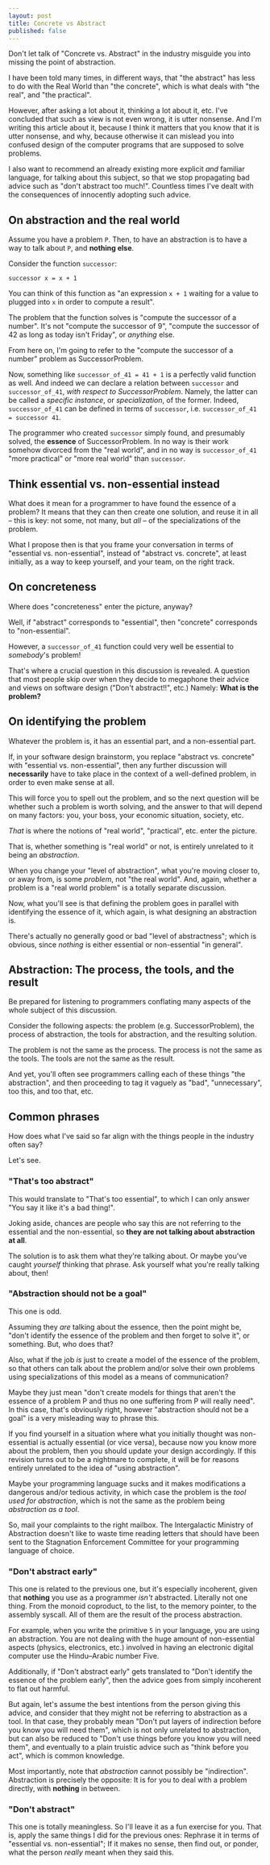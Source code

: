 ```yaml
---
layout: post
title: Concrete vs Abstract
published: false
---
```


Don't let talk of "Concrete vs. Abstract" in the industry misguide you 
into missing the point of abstraction.

I have been told many times, in different ways, that "the abstract" has 
less to do with the Real World than "the concrete", which 
is what deals with "the real", and "the practical".

However, after asking a lot about it, thinking a lot about it, etc. I've 
concluded that such as view is not even wrong, it is utter nonsense. And 
I'm writing this article about it, because I think it matters that you know 
that it is utter nonsense, and why, because otherwise it can mislead you 
into confused design of the computer programs that are supposed to solve 
problems.

I also want to recommend an already existing more explicit *and* 
familiar language, for talking about this subject, so that we stop propagating 
bad advice such as "don't abstract too much!". Countless times I've dealt with 
the consequences of innocently adopting such advice.

## On abstraction and the real world

Assume you have a problem `P`. Then, to have an abstraction is to have a 
way to talk about `P`, and **nothing else**. 

Consider the function `successor`:

    successor x = x + 1

You can think of this function as "an expression `x + 1` waiting for a value to 
plugged into `x` in order to compute a result".

The problem that the function solves is "compute the successor of a number". It's not 
"compute the successor of 9", "compute the successor of 42 as long as today isn't 
Friday", or *anything* else.

From here on, I'm going to refer to the "compute the successor of a number" problem as 
SuccessorProblem.

Now, something like `successor_of_41 = 41 + 1` is a perfectly valid function as well. 
And indeed we can declare a relation between `successor` and `successor_of_41`, 
*with respect to SuccessorProblem*. Namely, the latter can be called a *specific instance*, 
or *specialization*, of the former. Indeed, `successor_of_41` can be defined in 
terms of `successor`, i.e. `successor_of_41 = successor 41`. 

The programmer who created `successor` simply found, and presumably solved, the **essence** 
of SuccessorProblem. In no way is their work somehow divorced from the "real world", and 
in no way is `successor_of_41` "more practical" or "more real world" than `successor`.

## Think essential vs. non-essential instead

What does it mean for a programmer to have found the essence of a problem? 
It means that they can then create one solution, and reuse it in all – this is 
key: not some, not many, but *all* – of the specializations of the problem.

What I propose then is that you frame your conversation in terms 
of "essential vs. non-essential", instead of "abstract vs. concrete", at least initially, 
as a way to keep yourself, and your team, on the right track. 

## On concreteness

Where does "concreteness" enter the picture, anyway?

Well, if "abstract" corresponds to "essential", then "concrete" corresponds to "non-essential".

However, a `successor_of_41` function could very well be essential to *somebody*'s problem!

That's where a crucial question in this discussion is revealed. A question that 
most people skip over when they decide to megaphone their advice and views on 
software design ("Don't abstract!!", etc.) Namely: **What is the problem?**

## On identifying the problem

Whatever the problem is, it has an essential part, and a non-essential part. 

If, in your software design brainstorm, you replace "abstract vs. concrete" 
with "essential vs. non-essential", then any further discussion will **necessarily** 
have to take place in the context of a well-defined problem, in order to even 
make sense at all. 

This will force you to spell out the problem, and so the next question will be 
whether such a problem is worth solving, and the answer to that will depend on 
many factors: you, your boss, your economic situation, society, etc.

*That* is where the notions of "real world", "practical", etc. enter the picture.

That is, whether something is "real world" or not, is entirely unrelated 
to it being an *abstraction*. 

When you change your "level of abstraction", what you're moving closer to, 
or away from, is some *problem*, not "the real world". And, again, whether 
a problem is a "real world problem" is a totally separate discussion.

Now, what you'll see is that defining the problem goes in parallel with 
identifying the essence of it, which again, is what designing an abstraction is.

There's actually no generally good or bad "level of abstractness"; which is 
obvious, since *nothing* is either essential or non-essential "in general".

## Abstraction: The process, the tools, and the result

Be prepared for listening to programmers conflating many aspects of the 
whole subject of this discussion.

Consider the following aspects: the problem (e.g. SuccessorProblem), the process of abstraction, 
the tools for abstraction, and the resulting solution.

The problem is not the same as the process. The process is not the same as the tools. The tools are not the same as the result.

And yet, you'll often see programmers calling each of these things "the abstraction", and
then proceeding to tag it vaguely as "bad", "unnecessary", too this, and too that, etc. 

## Common phrases

How does what I've said so far align with the things people in 
the industry often say? 

Let's see.

### "That's too abstract"

This would translate to "That's too essential", to which I can only 
answer "You say it like it's a bad thing!".

Joking aside, chances are people who say this are not referring to the essential and 
the non-essential, so **they are not talking about abstraction at all**.

The solution is to ask them what they're talking about. Or maybe you've 
caught *yourself* thinking that phrase. Ask yourself what you're really 
talking about, then!

### "Abstraction should not be a goal"

This one is odd. 

Assuming they *are* talking about the essence, then the point might be, 
"don't identify the essence of the problem and then forget to solve it", or 
something. But, who does that? 

Also, what if the job *is* just to create a model of the essence of the problem, 
so that others can talk about the problem and/or solve their own problems using
specializations of this model as a means of communication?

Maybe they just mean "don't create models for things that aren't the essence 
of a problem P and thus no one suffering from P will really need". In this case, that's obviously
right, however "abstraction should not be a goal" is a very misleading way to phrase this.

If you find yourself in a situation where what you initially thought was non-essential 
is actually essential (or vice versa), because now you know more about the problem, then you 
should update your design accordingly. If this revision turns out to 
be a nightmare to complete, it will be for reasons entirely unrelated to the 
idea of "using abstraction".

Maybe your programming language sucks and it makes modifications a dangerous 
and/or tedious activity, in which case the problem is the *tool used for abstraction*, 
which is not the same as the problem being *abstraction as a tool*.

So, mail your complaints to the right mailbox. The Intergalactic Ministry of Abstraction 
doesn't like to waste time reading letters that should have been sent to 
the Stagnation Enforcement Committee for your programming language of choice.

### "Don't abstract early"

This one is related to the previous one, but it's especially incoherent, given 
that **nothing** you use as a programmer *isn't* abstracted. Literally not one thing. 
From the monoid coproduct, to the list, to the memory pointer, to the assembly syscall. 
All of them are the result of the process abstraction.

For example, when you write the primitive `5` in your language, you are using an abstraction. 
You are not dealing with the huge amount of non-essential aspects (physics, electronics, etc.) 
involved in having an electronic digital computer use the Hindu–Arabic number Five.

Additionally, if "Don't abstract early" gets translated to "Don't identify the 
essence of the problem early", then the advice goes from simply incoherent 
to flat out harmful.

But again, let's assume the best intentions from the person giving this advice, and 
consider that they might not be referring to abstraction as a tool. In that case, 
they probably mean "Don't put layers of indirection before you know you will need them", 
which is not only unrelated to abstraction, but can also be reduced to "Don't use things before you know you will need them", 
and eventually to a plain truistic advice such as "think before you act", which is common
knowledge.

Most importantly, note that *abstraction* cannot possibly be "indirection". Abstraction 
is precisely the opposite: It is for you to deal with a problem directly, with **nothing** in
between.

### "Don't abstract"

This one is totally meaningless. So I'll leave it as a fun exercise for 
you. That is, apply the same things I did for the previous ones: Rephrase 
it in terms of "essential vs. non-essential"; If it makes no sense, then
find out, or ponder, what the person *really* meant when they said this.
